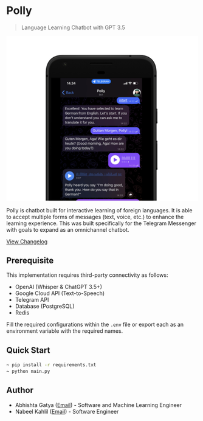 # Polly

> Language Learning Chatbot with GPT 3.5

![Demo](docs/img/polly_bot.png)

Polly is chatbot built for interactive learning of foreign languages. 
It is able to accept multiple forms of messages (text, voice, etc.) to enhance the learning experience.
This was built specifically for the Telegram Messenger with goals to expand as an
omnichannel chatbot.

[View Changelog](CHANGELOG.md)

## Prerequisite

This implementation requires third-party connectivity as follows:
- OpenAI (Whisper & ChatGPT 3.5+)
- Google Cloud API (Text-to-Speech)
- Telegram API
- Database (PostgreSQL)
- Redis

Fill the required configurations within the `.env` file or export each as an environment variable with the required names.

## Quick Start

```bash
~ pip install -r requirements.txt
~ python main.py
```

## Author
* Abhishta Gatya ([Email](mailto:abhishtagatya@yahoo.com)) - Software and Machine Learning Engineer
* Nabeel Kahlil ([Email](mailto:spinedark@gmail.com)) - Software Engineer
